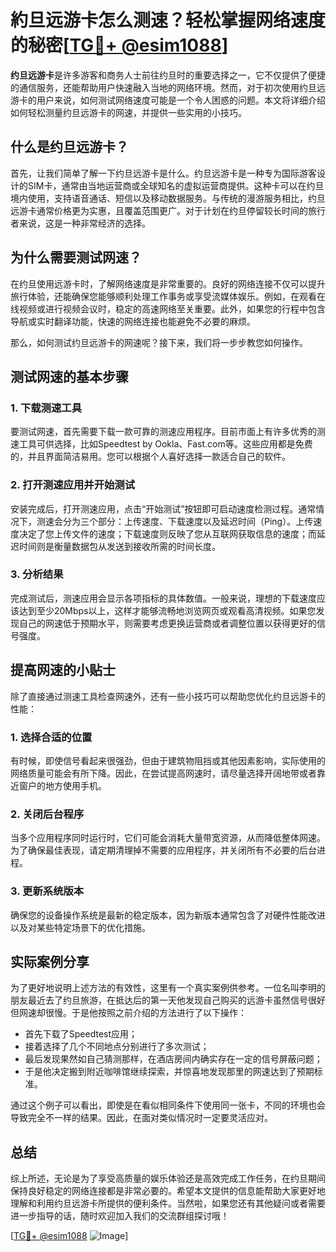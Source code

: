 # 約旦远游卡怎么测速？轻松掌握网络速度的秘密[[TG💪+ @esim1088](https://t.me/s/esim1088)]

**约旦远游卡**是许多游客和商务人士前往约旦时的重要选择之一，它不仅提供了便捷的通信服务，还能帮助用户快速融入当地的网络环境。然而，对于初次使用约旦远游卡的用户来说，如何测试网络速度可能是一个令人困惑的问题。本文将详细介绍如何轻松测量约旦远游卡的网速，并提供一些实用的小技巧。

## 什么是约旦远游卡？

首先，让我们简单了解一下约旦远游卡是什么。约旦远游卡是一种专为国际游客设计的SIM卡，通常由当地运营商或全球知名的虚拟运营商提供。这种卡可以在约旦境内使用，支持语音通话、短信以及移动数据服务。与传统的漫游服务相比，约旦远游卡通常价格更为实惠，且覆盖范围更广。对于计划在约旦停留较长时间的旅行者来说，这是一种非常经济的选择。

## 为什么需要测试网速？

在约旦使用远游卡时，了解网络速度是非常重要的。良好的网络连接不仅可以提升旅行体验，还能确保您能够顺利处理工作事务或享受流媒体娱乐。例如，在观看在线视频或进行视频会议时，稳定的高速网络至关重要。此外，如果您的行程中包含导航或实时翻译功能，快速的网络连接也能避免不必要的麻烦。

那么，如何测试约旦远游卡的网速呢？接下来，我们将一步步教您如何操作。

## 测试网速的基本步骤

### 1. 下载测速工具

要测试网速，首先需要下载一款可靠的测速应用程序。目前市面上有许多优秀的测速工具可供选择，比如Speedtest by Ookla、Fast.com等。这些应用都是免费的，并且界面简洁易用。您可以根据个人喜好选择一款适合自己的软件。

### 2. 打开测速应用并开始测试

安装完成后，打开测速应用，点击“开始测试”按钮即可启动速度检测过程。通常情况下，测速会分为三个部分：上传速度、下载速度以及延迟时间（Ping）。上传速度决定了您上传文件的速度；下载速度则反映了您从互联网获取信息的速度；而延迟时间则是衡量数据包从发送到接收所需的时间长度。

### 3. 分析结果

完成测试后，测速应用会显示各项指标的具体数值。一般来说，理想的下载速度应该达到至少20Mbps以上，这样才能够流畅地浏览网页或观看高清视频。如果您发现自己的网速低于预期水平，则需要考虑更换运营商或者调整位置以获得更好的信号强度。

## 提高网速的小贴士

除了直接通过测速工具检查网速外，还有一些小技巧可以帮助您优化约旦远游卡的性能：

### 1. 选择合适的位置

有时候，即使信号看起来很强劲，但由于建筑物阻挡或其他因素影响，实际使用的网络质量可能会有所下降。因此，在尝试提高网速时，请尽量选择开阔地带或者靠近窗户的地方使用手机。

### 2. 关闭后台程序

当多个应用程序同时运行时，它们可能会消耗大量带宽资源，从而降低整体网速。为了确保最佳表现，请定期清理掉不需要的应用程序，并关闭所有不必要的后台进程。

### 3. 更新系统版本

确保您的设备操作系统是最新的稳定版本，因为新版本通常包含了对硬件性能改进以及对某些特定场景下的优化措施。

## 实际案例分享

为了更好地说明上述方法的有效性，这里有一个真实案例供参考。一位名叫李明的朋友最近去了约旦旅游，在抵达后的第一天他发现自己购买的远游卡虽然信号很好但网速却很慢。于是他按照之前介绍的方法进行了以下操作：
- 首先下载了Speedtest应用；
- 接着选择了几个不同地点分别进行了多次测试；
- 最后发现果然如自己猜测那样，在酒店房间内确实存在一定的信号屏蔽问题；
- 于是他决定搬到附近咖啡馆继续探索，并惊喜地发现那里的网速达到了预期标准。

通过这个例子可以看出，即使是在看似相同条件下使用同一张卡，不同的环境也会导致完全不一样的结果。因此，在面对类似情况时一定要灵活应对。

## 总结

综上所述，无论是为了享受高质量的娱乐体验还是高效完成工作任务，在约旦期间保持良好稳定的网络连接都是非常必要的。希望本文提供的信息能帮助大家更好地理解和利用约旦远游卡所提供的便利条件。当然啦，如果您还有其他疑问或者需要进一步指导的话，随时欢迎加入我们的交流群组探讨哦！

[[TG💪+ @esim1088](https://t.me/s/esim1088) ![Image](https://i.postimg.cc/4NQfJmqS/Snipaste-2025-05-13-00-14-12.png)]